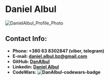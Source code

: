 # Daniel Albul

![DanielAlbul_Profile_Photo](https://media-exp1.licdn.com/dms/image/C5603AQEzGSQFHyhiAQ/profile-displayphoto-shrink_400_400/0/1638886090555?e=1666828800&v=beta&t=5_3sSynYs_aDkyJCliSSFpD4t_37VCVWPIsRrChTJNk)

## Contact Info:
* **Phone: +380 63 8302847 (viber, telegram)**
* **E-mail: daniel.albul.bz@gmail.com**
* **GitHub: [DanAlbul](https://github.com/DanAlbul)**
* **Linkedin: [Daniel Albul](https://www.linkedin.com/in/daniel-albul-83461921a)**
* **CodeWars: ![DanAlbul-codewars-badge](https://www.codewars.com/users/DanAlbul/badges/small)**
